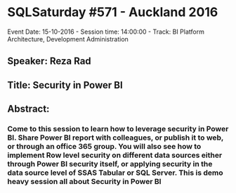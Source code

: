 # SQLSaturday #571 - Auckland 2016
Event Date: 15-10-2016 - Session time: 14:00:00 - Track: BI Platform Architecture, Development  Administration
## Speaker: Reza Rad
## Title: Security in Power BI
## Abstract:
### Come to this session to learn how to leverage security in Power BI. Share Power BI report with colleagues, or publish it to web, or through an office 365 group. You will also see how to implement Row level security on different data sources either through Power BI security itself, or applying security in the data source level of SSAS Tabular or SQL Server. This is demo heavy session all about Security in Power BI
